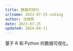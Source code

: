 ```yaml
---
title: 数据可视化
urlname: 2023-07-25-coding
author: 沈维燕
date: 2023-07-25
updated: 2024-04-11
---
```


基于 R 和 Python 的数据可视化。
